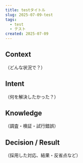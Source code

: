 ```yaml
---
title: testタイトル
slug: 2025-07-09-test
tags:
  - test
  - テスト
created: 2025-07-09
---
```


## Context

（どんな状況で？）

## Intent

（何を解決したかった？）

## Knowledge

（調査・検証・試行錯誤）

## Decision / Result

（採用した対応、結果・反省点など）

